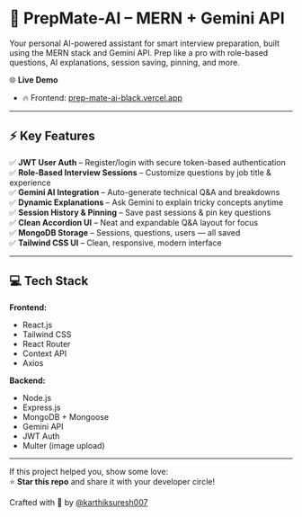 # 🧠 PrepMate-AI – MERN + Gemini API

Your personal AI-powered assistant for smart interview preparation, built using the MERN stack and Gemini API. Prep like a pro with role-based questions, AI explanations, session saving, pinning, and more.

🌐 **Live Demo**  
- 🔥 Frontend: [prep-mate-ai-black.vercel.app](https://prep-mate-ai-black.vercel.app)  

---

## ⚡ Key Features

✅ **JWT User Auth** – Register/login with secure token-based authentication  
✅ **Role-Based Interview Sessions** – Customize questions by job title & experience  
✅ **Gemini AI Integration** – Auto-generate technical Q&A and breakdowns  
✅ **Dynamic Explanations** – Ask Gemini to explain tricky concepts anytime  
✅ **Session History & Pinning** – Save past sessions & pin key questions  
✅ **Clean Accordion UI** – Neat and expandable Q&A layout for focus  
✅ **MongoDB Storage** – Sessions, questions, users — all saved  
✅ **Tailwind CSS UI** – Clean, responsive, modern interface  

---

## 💻 Tech Stack

**Frontend:**
- React.js  
- Tailwind CSS  
- React Router  
- Context API  
- Axios  

**Backend:**
- Node.js  
- Express.js  
- MongoDB + Mongoose  
- Gemini API  
- JWT Auth  
- Multer (image upload)  

---

If this project helped you, show some love:  
⭐ **Star this repo** and share it with your developer circle!

Crafted with 💙 by [@karthiksuresh007](https://github.com/karthiksuresh007)
